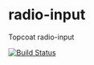 radio-input
========

Topcoat radio-input

[![Build Status](https://travis-ci.org/topcoat/radio-input.png?branch=master)](https://travis-ci.org/topcoat/radio-input)
